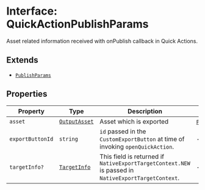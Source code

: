 # Interface: QuickActionPublishParams

Asset related information received with onPublish callback in Quick Actions.

## Extends

- [`PublishParams`](publish-params.md)

## Properties

| Property | Type | Description | Inherited from |
| ------ | ------ | ------ | ------ |
| `asset` | [`OutputAsset`](../../../asset-types/interfaces/output-asset.md) | Asset which is exported | [`PublishParams`](publish-params.md).`asset` |
| `exportButtonId` | `string` | `id` passed in the `CustomExportButton` at time of invoking `openQuickAction`. | - |
| `targetInfo?` | [`TargetInfo`](../../../target-info-types/interfaces/target-info.md) | This field is returned if `NativeExportTargetContext.NEW` is passed in `NativeExportTargetContext`. | - |
